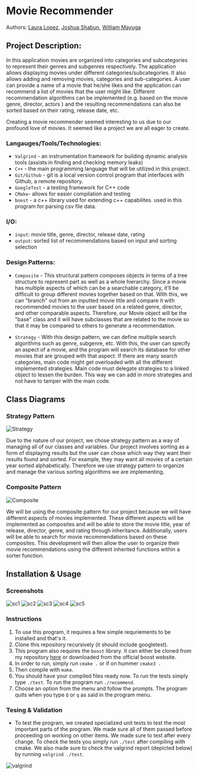 # Movie Recommender
 

 Authors: [Laura Lopez](https://github.com/laura-stack), [Joshua Shabun](https://github.com/jshabun), [William Mayuga](https://github.com/Aguyam1)
 
 
## Project Description:
In this application movies are organized into categories and subcategories to represent their genres and subgenres respectively. The application allows displaying movies under different categories/subcategories. It also allows adding and removing movies, categories and sub-categories. A user can provide a name of a movie that he/she likes and the application can recommend a list of movies that the user might like. Different recommendation algorithms can be implemented (e.g. based on the movie genre, director, actors ) and the resulting recommendations can also be sorted based on their rating, release date, etc.

Creating a movie recommender seemed interesting to us due to our profound love of movies. It seemed like a project we are all eager to create.

### Langauges/Tools/Technologies:
* `Valgrind` - an instrumentation framework for building dynamic analysis tools   (assists in finding and checking memory leaks)
* `C++` - the main programming language that will be utilized in this project.
* `Git/Github` - git is a local version control program that interfaces with Github, a remote repository.
* `GoogleTest` - a testing framework for C++ code
* `CMake`- allows for easier compilation and testing
* `boost` - a c++ library used for extending c++ capabilites. used in this program for parsing csv file data.

### I/O:
* `input`: movie title, genre, director, release date, rating
* `output`: sorted list of recommendations based on input and sorting selection

### Design Patterns:
* `Composite` - This structural pattern composes objects in terms of a tree structure to represent part as well as a whole hierarchy. Since a movie has multiple aspects of which can be a searchable category, it’ll be difficult to group different movies together based on that.  With this, we can "branch" out from an inputted movie title and compare it with recommended movies to the user based on a related genre, director, and other comparable aspects. Therefore, our Movie object will be the "base" class and it will have subclasses that are related to the movie so that it may be compared to others to generate a recommendation.


* `Strategy` - With this design pattern, we can define multiple search algorithms such as genre, subgenre, etc. With this, the user can specify an aspect of a movie, and the program will search its database for other movies that are grouped with that aspect. If there are many search categories, main code might get overloaded with all the different implemented strategies. Main code must delegate strategies to a linked object to lessen the burden. This way we can add in more strategies and not have to tamper with the main code.

## Class Diagrams
### Strategy Pattern
![Strategy](/images/strategy_pattern.jpg)

Due to the nature of our project, we chose strategy pattern as a way of managing all of our classes and variables. Our project involves sorting as a form of displaying results but the user can chose which way they want their results found and sorted. For example, they may want all movies of a certain year sorted alphabetically. Therefore we use strategy pattern to organize and manage the various sorting algorithms we are implementing.

### Composite Pattern
![Composite](/images/composite_pattern.jpg)

We will be using the composite pattern for our project because we will have different aspects of movies implemented. These different aspects will be implemented as composites and will be able to store the movie title, year of release, director, genre, and rating through inheritance. Additionally, users will be able to search for movie recommendations based on these composites. This development will then allow the user to organize their movie recommendations using the different inherited functions within a sorter function.

## Installation & Usage
### Screenshots
![sc1](/images/sc1.jpg)
![sc2](/images/sc2.jpg)
![sc3](/images/sc3.jpg)
![sc4](/images/sc4.jpg)
![sc5](/images/sc5.jpg)

### Instructions
1. To use this program, it requires a few simple requriements to be installed and that's it.
2. Clone this repository recursively (it should include googletest).
3. This program also requires the `boost` library. It can either be cloned from my repository [here](https://github.com/jshabun/boost.git) or downloaded from the official boost website.
4. In order to run, simply run `cmake .` or if on hummer `cmake3 .`
5. Then compile with `make`.
6. You should have your compiled files ready now. To run the tests simply type `./test`. To run the program run `./recommend`.
7. Choose an option from the menu and follow the prompts. The program quits when you type `Q` or `q` as said in the program menu.

### Tesing & Validation
* To test the program, we created specialized unit tests to test the most important parts of the program. We made sure all of them passed before proceeding on working on other items. We made sure to test after every change. To check the tests you simply run `./test` after compiling with cmake. We also made sure to check the valgrind report (depicted below) by running `valgrind ./test`. 

![valgrind](/images/valgrind.jpg)